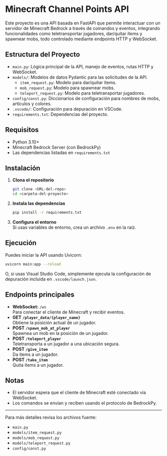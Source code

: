 # Minecraft Channel Points API

Este proyecto es una API basada en FastAPI que permite interactuar con un servidor de Minecraft Bedrock a través de comandos y eventos, integrando funcionalidades como teletransportar jugadores, dar/quitar ítems y spawnear mobs, todo controlado mediante endpoints HTTP y WebSocket.

## Estructura del Proyecto

- `main.py`: Lógica principal de la API, manejo de eventos, rutas HTTP y WebSocket.
- `models/`: Modelos de datos Pydantic para las solicitudes de la API.
	- `item_request.py`: Modelo para dar/quitar ítems.
	- `mob_request.py`: Modelo para spawnear mobs.
	- `teleport_request.py`: Modelo para teletransportar jugadores.
- `config/const.py`: Diccionarios de configuración para nombres de mobs, artículos y colores.
- `.vscode/`: Configuración para depuración en VSCode.
- `requirements.txt`: Dependencias del proyecto.

## Requisitos

- Python 3.10+
- Minecraft Bedrock Server (con BedrockPy)
- Las dependencias listadas en `requirements.txt`

## Instalación

1. **Clona el repositorio**  
	 ```sh
	 git clone <URL-del-repo>
	 cd <carpeta-del-proyecto>
	 ```

2. **Instala las dependencias**  
	 ```sh
	 pip install -r requirements.txt
	 ```

3. **Configura el entorno**  
	 Si usas variables de entorno, crea un archivo `.env` en la raíz.

## Ejecución

Puedes iniciar la API usando Uvicorn:

```sh
uvicorn main:app --reload
```

O, si usas Visual Studio Code, simplemente ejecuta la configuración de depuración incluida en `.vscode/launch.json`.

## Endpoints principales

- **WebSocket:** `/ws`  
	Para conectar el cliente de Minecraft y recibir eventos.
- **GET `/player_data/{player_name}`**  
	Obtiene la posición actual de un jugador.
- **POST `/spawn_mob_at_player`**  
	Spawnea un mob en la posición de un jugador.
- **POST `/teleport_player`**  
	Teletransporta a un jugador a una ubicación segura.
- **POST `/give_item`**  
	Da ítems a un jugador.
- **POST `/take_item`**  
	Quita ítems a un jugador.

## Notas

- El servidor espera que el cliente de Minecraft esté conectado vía WebSocket.
- Los comandos se envían y reciben usando el protocolo de BedrockPy.

---

Para más detalles revisa los archivos fuente:  
- `main.py`  
- `models/item_request.py`  
- `models/mob_request.py`  
- `models/teleport_request.py`  
- `config/const.py`
